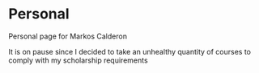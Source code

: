 # Personal
Personal page for Markos Calderon

It is on pause since I decided to take an unhealthy quantity of courses to comply with my scholarship requirements
